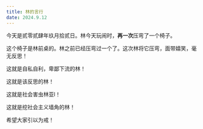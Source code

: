 ```yaml
---
title: 林的言行
date: 2024.9.12
---
```


今天是贰零贰肆年玖月拾贰日。林今天玩闹时，**再一次**压弯了一个椅子。

这个椅子是林前桌的。林之前已经压弯过一个了。这次林将它压弯，面带嬉笑，毫无反思！

这就是自私自利，卑鄙下流的林！

这就是该反思的林！

这就是社会害虫林亚l！

这就是挖社会主义墙角的林！

希望大家引以为戒！
<!--stackedit_data:
eyJoaXN0b3J5IjpbMTgyOTg1MTMwNF19
-->